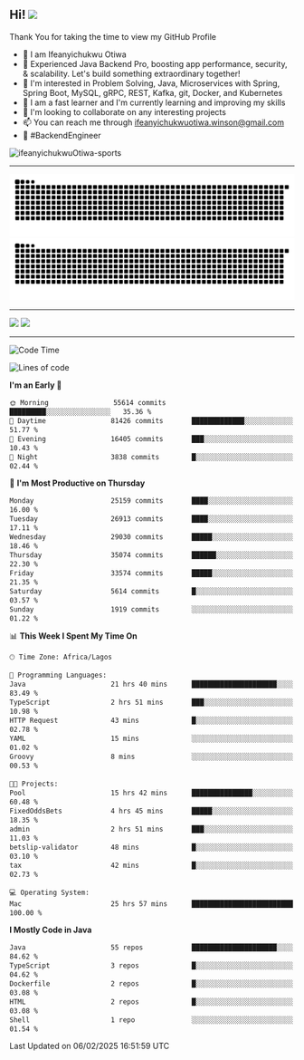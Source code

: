 <!-- BLOG-POST-LIST:START --><!-- BLOG-POST-LIST:END -->

## Hi! <img src="https://media.giphy.com/media/hvRJCLFzcasrR4ia7z/giphy.gif" width="4%"> 

Thank You for taking the time to view my GitHub Profile

- 👋 I am Ifeanyichukwu Otiwa
- 🚀 Experienced Java Backend Pro, boosting app performance, security, & scalability. Let's build something extraordinary together!
- 👀 I'm interested in Problem Solving, Java, Microservices with Spring, Spring Boot, MySQL, gRPC, REST, Kafka, git, Docker, and Kubernetes
- 🌱 I am a fast learner and I'm currently learning and improving my skills
- 💞️ I'm looking to collaborate on any interesting projects
- 📫 You can reach me through ifeanyichukwuotiwa.winson@gmail.com
- 🚀 #BackendEngineer

<p align="left" marginTop="10px"> <img src="https://komarev.com/ghpvc/?username=ifeanyichukwuOtiwa-sports&label=Profile%20views&color=0e75b6&style=for-the-badge" alt="ifeanyichukwuOtiwa-sports" /> </p>

***

<!--🐍📈SNAKEGRAPH / 🌐WEBSITE: https://github.com/Platane/snk -->
![github contribution grid snake animation](https://raw.githubusercontent.com/ifeanyichukwuOtiwa-sports/ifeanyichukwuOtiwa-sports/output/github-contribution-grid-snake-dark.svg#gh-dark-mode-only)![github contribution grid snake animation](https://raw.githubusercontent.com/ifeanyichukwuOtiwa-sports/ifeanyichukwuOtiwa-sports/output/github-contribution-grid-snake.svg#gh-light-mode-only)

***

<p float="left">
  <img float="left" src="https://github-readme-stats.vercel.app/api?username=ifeanyichukwuOtiwa-sports&count_private=true&include_all_commits=true&theme=react&show_icons=true" />
  <img float="right" src="https://github-readme-stats.vercel.app/api/top-langs/?username=ifeanyichukwuOtiwa-sports&layout=compact&show_icons=true&theme=react" /> 
</p>

***



<!--START_SECTION:waka-->
![Code Time](http://img.shields.io/badge/Code%20Time-3%2C439%20hrs%2058%20mins-blue)

![Lines of code](https://img.shields.io/badge/From%20Hello%20World%20I%27ve%20Written-39.4%20million%20lines%20of%20code-blue)

**I'm an Early 🐤** 

```text
🌞 Morning                55614 commits       █████████░░░░░░░░░░░░░░░░   35.36 % 
🌆 Daytime                81426 commits       █████████████░░░░░░░░░░░░   51.77 % 
🌃 Evening                16405 commits       ███░░░░░░░░░░░░░░░░░░░░░░   10.43 % 
🌙 Night                  3838 commits        █░░░░░░░░░░░░░░░░░░░░░░░░   02.44 % 
```
📅 **I'm Most Productive on Thursday** 

```text
Monday                   25159 commits       ████░░░░░░░░░░░░░░░░░░░░░   16.00 % 
Tuesday                  26913 commits       ████░░░░░░░░░░░░░░░░░░░░░   17.11 % 
Wednesday                29030 commits       █████░░░░░░░░░░░░░░░░░░░░   18.46 % 
Thursday                 35074 commits       ██████░░░░░░░░░░░░░░░░░░░   22.30 % 
Friday                   33574 commits       █████░░░░░░░░░░░░░░░░░░░░   21.35 % 
Saturday                 5614 commits        █░░░░░░░░░░░░░░░░░░░░░░░░   03.57 % 
Sunday                   1919 commits        ░░░░░░░░░░░░░░░░░░░░░░░░░   01.22 % 
```


📊 **This Week I Spent My Time On** 

```text
🕑︎ Time Zone: Africa/Lagos

💬 Programming Languages: 
Java                     21 hrs 40 mins      █████████████████████░░░░   83.49 % 
TypeScript               2 hrs 51 mins       ███░░░░░░░░░░░░░░░░░░░░░░   10.98 % 
HTTP Request             43 mins             █░░░░░░░░░░░░░░░░░░░░░░░░   02.78 % 
YAML                     15 mins             ░░░░░░░░░░░░░░░░░░░░░░░░░   01.02 % 
Groovy                   8 mins              ░░░░░░░░░░░░░░░░░░░░░░░░░   00.53 % 

🐱‍💻 Projects: 
Pool                     15 hrs 42 mins      ███████████████░░░░░░░░░░   60.48 % 
FixedOddsBets            4 hrs 45 mins       █████░░░░░░░░░░░░░░░░░░░░   18.35 % 
admin                    2 hrs 51 mins       ███░░░░░░░░░░░░░░░░░░░░░░   11.03 % 
betslip-validator        48 mins             █░░░░░░░░░░░░░░░░░░░░░░░░   03.10 % 
tax                      42 mins             █░░░░░░░░░░░░░░░░░░░░░░░░   02.73 % 

💻 Operating System: 
Mac                      25 hrs 57 mins      █████████████████████████   100.00 % 
```

**I Mostly Code in Java** 

```text
Java                     55 repos            █████████████████████░░░░   84.62 % 
TypeScript               3 repos             █░░░░░░░░░░░░░░░░░░░░░░░░   04.62 % 
Dockerfile               2 repos             █░░░░░░░░░░░░░░░░░░░░░░░░   03.08 % 
HTML                     2 repos             █░░░░░░░░░░░░░░░░░░░░░░░░   03.08 % 
Shell                    1 repo              ░░░░░░░░░░░░░░░░░░░░░░░░░   01.54 % 
```




 Last Updated on 06/02/2025 16:51:59 UTC
<!--END_SECTION:waka-->

<!--
<p align="center">
![trophy](https://github-profile-trophy.vercel.app/?username=ifeanyichukwuOtiwa-sports&theme=onedark) (https://github.com/ryo-ma/github-profile-trophy)
</p>
-->

<!---
ifeanyi-otiwa/ifeanyi-otiwa is a ✨ special ✨ repository because its `README.md` (this file) appears on your GitHub profile.
You can click the Preview link to take a look at your changes.
--->
